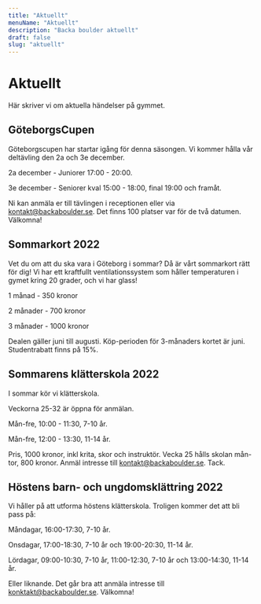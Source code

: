 ```yaml
---
title: "Aktuellt"
menuName: "Aktuellt"
description: "Backa boulder aktuellt"
draft: false
slug: "aktuellt"
---
```


# Aktuellt

Här skriver vi om aktuella händelser på gymmet.

## GöteborgsCupen
Göteborgscupen har startar igång för denna säsongen. 
Vi kommer hålla vår deltävling den 2a och 3e december. 

2a december - Juniorer 17:00 - 20:00.

3e december - Seniorer kval 15:00 - 18:00, 
final 19:00 och framåt. 

Ni kan anmäla er till tävlingen i receptionen eller via kontakt@backaboulder.se.
Det finns 100 platser var för de två datumen. 
Välkomna!

## Sommarkort 2022

Vet du om att du ska vara i Göteborg i sommar?
Då är vårt sommarkort rätt för dig!
Vi har ett kraftfullt ventilationssystem som håller
temperaturen i gymet kring 20 grader, och vi har glass!

1 månad - 350 kronor

2 månader - 700 kronor

3 månader - 1000 kronor

Dealen gäller juni till augusti. 
Köp-perioden för 3-månaders kortet är juni. 
Studentrabatt finns på 15%. 


## Sommarens klätterskola 2022

I sommar kör vi klätterskola. 

Veckorna 25-32 är öppna för anmälan.

Mån-fre, 10:00 - 11:30, 7-10 år.

Mån-fre, 12:00 - 13:30, 11-14 år.

Pris, 1000 kronor, inkl krita, skor och instruktör.
Vecka 25 hålls skolan mån-tor, 800 kronor.
Anmäl intresse till kontakt@backaboulder.se.
Tack.


## Höstens barn- och ungdomsklättring 2022

Vi håller på att utforma höstens klätterskola. 
Troligen kommer det att bli pass på: 

Måndagar, 16:00-17:30, 7-10 år. 

Onsdagar, 17:00-18:30, 7-10 år och 19:00-20:30, 11-14 år. 

Lördagar, 09:00-10:30, 7-10 år, 11:00-12:30, 7-10 år och 13:00-14:30, 11-14 år. 

Eller liknande.
Det går bra att anmäla intresse till konktakt@backaboulder.se.
Välkomna!


